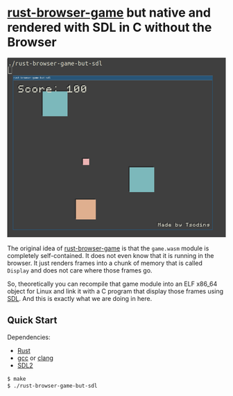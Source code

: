 # [rust-browser-game] but native and rendered with SDL in C without the Browser

![thumbnail](./thumbnail.png)

The original idea of [rust-browser-game] is that the `game.wasm` module is completely self-contained. It does not even know that it is running in the browser. It just renders frames into a chunk of memory that is called `Display` and does not care where those frames go.

So, theoretically you can recompile that game module into an ELF x86_64 object for Linux and link it with a C program that display those frames using [SDL](https://www.libsdl.org/). And this is exactly what we are doing in here.

## Quick Start

Dependencies:
- [Rust]
- [gcc] or [clang]
- [SDL2]

```console
$ make
$ ./rust-browser-game-but-sdl
```

[rust-browser-game]: https://github.com/tsoding/rust-browser-game
[Rust]: https://rust-lang.org/
[gcc]: https://gcc.gnu.org/
[clang]: https://clang.llvm.org/
[SDL2]: https://www.libsdl.org/
